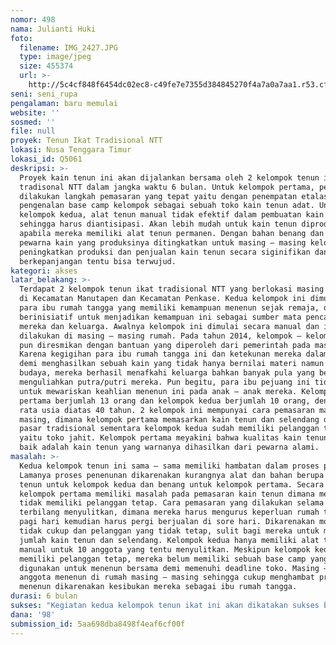 ```yaml
---
nomor: 498
nama: Julianti Huki
foto:
  filename: IMG_2427.JPG
  type: image/jpeg
  size: 455374
  url: >-
    http://5c4cf848f6454dc02ec8-c49fe7e7355d384845270f4a7a0a7aa1.r53.cf2.rackcdn.com/a7060e92-cda6-48bb-a694-2ada14b66ef1/IMG_2427.JPG
seni: seni_rupa
pengalaman: baru memulai
website: ''
sosmed: ''
file: null
proyek: Tenun Ikat Tradisional NTT
lokasi: Nusa Tenggara Timur
lokasi_id: Q5061
deskripsi: >-
  Proyek kain tenun ini akan dijalankan bersama oleh 2 kelompok tenun ikat
  tradisonal NTT dalam jangka waktu 6 bulan. Untuk kelompok pertama, perlu
  dilakukan langkah pemasaran yang tepat yaitu dengan penempatan etalase dengan
  pengenalan base camp kelompok sebagai sebuah toko kain tenun adat. Untuk
  kelompok kedua, alat tenun manual tidak efektif dalam pembuatan kain tenun
  sehingga harus diantisipasi. Akan lebih mudah untuk kain tenun diproduksi
  apabila mereka memiliki alat tenun permanen. Dengan bahan benang dan serta
  pewarna kain yang produksinya ditingkatkan untuk masing – masing kelompok,
  peningkatkan produksi dan penjualan kain tenun secara siginifikan dan
  berkepanjangan tentu bisa terwujud.
kategori: akses
latar_belakang: >-
  Terdapat 2 kelompok tenun ikat tradisional NTT yang berlokasi masing – masing
  di Kecamatan Manutapen dan Kecamatan Penkase. Kedua kelompok ini dimulai oleh
  para ibu rumah tangga yang memiliki kemampuan menenun sejak remaja, dan
  berinisiatif untuk menjadikan kemampuan ini sebagai sumber mata pencaharian
  mereka dan keluarga. Awalnya kelompok ini dimulai secara manual dan individu,
  dilakukan di masing – masing rumah. Pada tahun 2014, kelompok – kelompok ini
  pun diresmikan dengan bantuan yang diperoleh dari pemerintah pada masa itu.
  Karena kegigihan para ibu rumah tangga ini dan ketekunan mereka dalam menenun
  demi menghasilkan sebuah kain yang tidak hanya bernilai materi namun juga seni
  budaya, mereka berhasil menafkahi keluarga bahkan banyak pula yang berhasil
  menguliahkan putra/putri mereka. Pun begitu, para ibu pejuang ini tidak lupa
  untuk mewariskan keahlian menenun ini pada anak – anak mereka. Kelompok
  pertama berjumlah 13 orang dan kelompok kedua berjumlah 10 orang, dengan rata-
  rata usia diatas 40 tahun. 2 kelompok ini mempunyai cara pemasaran masing –
  masing, dimana kelompok pertama memasarkan kain tenun dan selendang di pasar –
  pasar tradisional sementara kelompok kedua sudah memiliki pelanggan tetap
  yaitu toko jahit. Kelompok pertama meyakini bahwa kualitas kain tenun yang
  baik adalah kain tenun yang warnanya dihasilkan dari pewarna alami.
masalah: >-
  Kedua kelompok tenun ini sama – sama memiliki hambatan dalam proses penenunan.
  Lamanya proses penenunan dikarenakan kurangnya alat dan bahan berupa alat
  tenun untuk kelompok kedua dan benang untuk kelompok pertama. Secara khusus,
  kelompok pertama memiliki masalah pada pemasaran kain tenun dimana mereka
  tidak memiliki pelanggan tetap. Cara pemasaran yang dilakukan selama ini pun
  terbilang menyulitkan, dimana mereka harus mengurus keperluan rumah tangga di
  pagi hari kemudian harus pergi berjualan di sore hari. Dikarenakan modal yang
  tidak cukup dan pelanggan yang tidak tetap, sulit bagi mereka untuk menambah
  jumlah kain tenun dan selendang. Kelompok kedua hanya memiliki alat tenun
  manual untuk 10 anggota yang tentu menyulitkan. Meskipun kelompok kedua sudah
  memiliki pelanggan tetap, mereka belum memiliki sebuah base camp yang bisa
  digunakan untuk menenun bersama demi memenuhi deadline toko. Masing – masing
  anggota menenun di rumah masing – masing sehingga cukup menghambat proses
  menenun dikarenakan kesibukan mereka sebagai ibu rumah tangga.
durasi: 6 bulan
sukses: "Kegiatan kedua kelompok tenun ikat ini akan dikatakan sukses bila:\r\n•\tKedua kelompok berhasil mendapatkan peningkatan jumlah pelanggan\r\n•\tKedua kelompok berhasil meningkatkan jumlah produksi kain tenun\r\n•\tKedua kelompok berhasil mempromosikan kain tenun dengan penggunaan pewarna alami\r\n•\tKedua kelompok berhasil menambah anggota\r\n•\tSetelah masa proyek 6 bulan, kedua kelompok dapat mandiri dalam pengelolaan\r\n"
dana: '98'
submission_id: 5aa698dba8498f4eaf6cf00f
---
```

